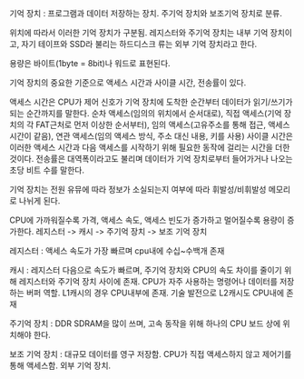기억 장치 : 프로그램과 데이터 저장하는 장치. 주기억 장치와 보조기억 장치로 분류.

위치에 따라서 이러한 기억 장치가 구분됨. 레지스터와 주기억 장치는 내부 기억 장치이고, 자기 테이프와 SSD라 불리는
하드디스크 류는 외부 기억 장치라고 한다.

용량은 바이트(1byte = 8bit)나 워드로 표현된다.

기억 장치의 중요한 기준으로 액세스 시간과 사이클 시간, 전송률이 있다.

액세스 시간은 CPU가 제어 신호가 기억 장치에 도착한 순간부터 데이터가 읽기/쓰기가 되는 순간까지를 말한다.
순차 액세스(임의의 위치에서 순서대로), 직접 액세스(기억 장치의 각 FAT근처로 먼저 이상한 순서부터),
임의 액세스(고유주소를 통해 접근, 액세스 시간이 같음), 연관 액세스(임의 액세스 방식, 주소 대신 내용, 키를 사용)
사이클 시간은 이러한 액세스 시간과 다음 액세스를 시작하기 위해 필요한 동작에 걸리는 시간을 더한 것이다.
전송률은 대역폭이라고도 불리며 데이터가 기억 장치로부터 들어가거나 나오는 초당 비트 수를 말한다.

기억 장치는 전원 유뮤에 따라 정보가 소실되는지 여부에 따라 휘발성/비휘발성 메모리로 나뉘게 된다.

CPU에 가까워질수록 가격, 액세스 속도, 액세스 빈도가 증가하고 멀어질수록 용량이 증가한다.
레지스터 -> 캐시 -> 주기억 장치 -> 보조 기억 장치

레지스터 : 액세스 속도가 가장 빠르며 cpu내에 수십~수백개 존재

캐시 : 레지스터 다음으로 속도가 빠르며, 주기억 장치와 CPU의 속도 차이를 줄이기 위해 레지스터와 주기억 장치 사이에 존재.
CPU가 자주 사용하는 명령어나 데이터를 저장하는 버퍼 역할. L1캐시의 경우 CPU내부에 존재. 기술 발전으로 L2캐시도 CPU내에 존재

주기억 장치 : DDR SDRAM을 많이 쓰며, 고속 동작을 위해 하나의 CPU 보드 상에 위치해야 한다.

보조 기억 장치 : 대규모 데이터를 영구 저장함. CPU가 직접 액세스하지 않고 제어기를 통해 액세스함.
외부 기억 장치.